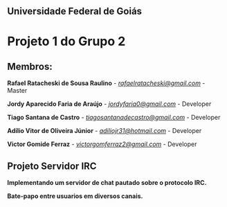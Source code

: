 ﻿## Universidade Federal de Goiás

# Projeto 1 do Grupo 2

## Membros:


**Rafael Ratacheski de Sousa Raulino** - *rafaelratacheski@gmail.com* - Master

**Jordy Aparecido Faria de Araújo** - *jordyfaria0@gmail.com* - Developer

**Tiago Santana de Castro** - *tiagosantanadecastro@gmail.com* - Developer

**Adílio Vitor de Oliveira Júnior** - *adiliojr31@hotmail.com* - Developer

**Victor Gomide Ferraz** - *victorgomferraz2@gmail.com* - Developer


## Projeto Servidor IRC

**Implementando um servidor de chat pautado sobre o protocolo IRC.**

**Bate-papo entre usuarios em diversos canais.**
